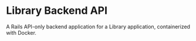 # Library Backend API

A Rails API-only backend application for a Library application, containerized with Docker.